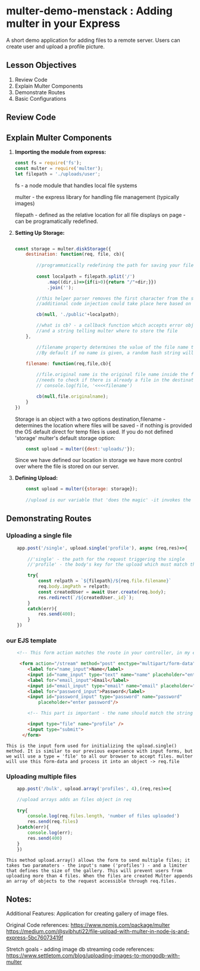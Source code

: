 # multer-demo-menstack : Adding multer in your Express

A short demo application for adding files to a remote server. Users can create user and upload a profile picture.

## Lesson Objectives

1. Review Code
1. Explain Multer Components
1. Demonstrate Routes
1. Basic Configurations

## Review Code


## Explain Multer Components

1. **Importing the module from express:** 
    ```javascript
    const fs = require('fs'); 
    const multer = require('multer'); 
    let filepath = './uploads/user'; 
    ```
    fs - a node module that handles local file systems

    multer - the express library for handling file management (typically images)

    filepath - defined as the relative location for all file displays on page - can be programatically redefined.

2. **Setting Up Storage:** 
    ```javascript

    const storage = multer.diskStorage({
        destination: function(req, file, cb){
            
            //programmatically redefining the path for saving your files 
            
            const localpath = filepath.split('/')
                .map((dir,i)=>{if(i>0){return "/"+dir;}})
                .join('');

            //this helper parser removes the first character from the string -- 
            //additional code injection could take place here based on the request conditions. 

            cb(null, './public'+localpath);

            //what is cb? - a callback function which accepts error object upon encountering an error 
            //and a string telling multer where to store the file
        },

            //filename property determines the value of the file name to be recorded to our server. 
            //By default if no name is given, a random hash string will be provided 
        
        filename: function(req,file,cb){

            //file.original name is the original file name inside the file object passed by multer
            //needs to check if there is already a file in the destination folder 'uploads' and if so 
            // console.log(file, '<<<<filename')

            cb(null,file.originalname);
        }
    })

    ```

     Storage is an object with a two options destination,filename - determines the location where files will be saved - if nothing is provided the OS default direct for temp files is used. If you do not defined 'storage' multer's default storage option: 
    
    ``` javascript
        const upload = multer({dest:'uploads/'});
    ```
    
    Since we have defined our location in storage we have more control over where the file is stored on our server. 

3. **Defining Upload:** 
    ```javascript
        const upload = multer({storage: storage});
        
        //upload is our variable that 'does the magic' -it invokes the storage type (in our example diskStorage, and can also accept several options (such as file filters and other limiters)--not shown here);

    ```


## Demonstrating Routes

### Uploading a single file 
```javascript
    app.post('/single', upload.single('profile'), async (req,res)=>{
        
        //'single' - the path for the request triggering the single
        //'profile' - the body's key for the upload which must match the name of the input

        try{
            const relpath = `${filepath}/${req.file.filename}`
            req.body.imgPath = relpath;
            const createdUser = await User.create(req.body);
            res.redirect(`/${createdUser._id}`);
        }
        catch(err){
            res.send(400);
        }
    })
```
### our EJS template 
```html
    <!-- This form action matches the route in your controller, in my example - server.js -->

     <form action="/stream" method="post" enctype="multipart/form-data">
        <label for="name_input">Name</label>
        <input id="name_input" type="text" name="name" placeholder="enter your name"/>
        <label for="email_input">Email</label>
        <input id="email_input" type="email" name="email" placeholder="enter valid email"/>
        <label for="password_input">Password</label>
        <input id="password_input" type="password" name="password" 
            placeholder="enter password"/>

        <!-- This part is important - the name should match the string used in upload.single('profile') -->

        <input type="file" name="profile" />
        <input type="submit">
      </form>
```
    This is the input form used for initializing the upload.single() method. It is similar to our previous experience with input forms, but we will use a type = 'file' to all our browser to accept files. multer will use this form-data and process it into an object -> req.file

### Uploading multiple files
```javascript
    app.post('/bulk', upload.array('profiles', 4),(req,res)=>{

    //upload arrays adds an files object in req 
    
    try{
        console.log(req.files.length, 'number of files uploaded')
        res.send(req.files) 
    }catch(err){
        console.log(err);
        res.send(400)
    }
    })
```
    This method upload.array() allows the form to send multiple files; it takes two paramaters - the input's name ('profiles') - and a limiter that defines the size of the gallery. This will prevent users from uploading more than 4 files. When the files are created Multer appends an array of objects to the request accessible through req.files.
## Notes:

Additional Features: Application for creating gallery of image files.

Original Code references: https://www.npmjs.com/package/multer https://medium.com/@svibhuti22/file-upload-with-multer-in-node-js-and-express-5bc76073419f

Stretch goals - adding image db streaming code references: https://www.settletom.com/blog/uploading-images-to-mongodb-with-multer